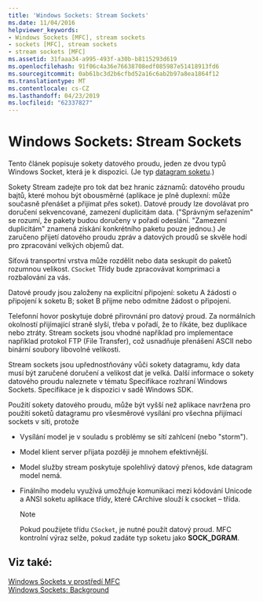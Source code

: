 ```yaml
---
title: 'Windows Sockets: Stream Sockets'
ms.date: 11/04/2016
helpviewer_keywords:
- Windows Sockets [MFC], stream sockets
- sockets [MFC], stream sockets
- stream sockets [MFC]
ms.assetid: 31faaa34-a995-493f-a30b-b8115293d619
ms.openlocfilehash: 91f06c4a36e76638708edf085987e51418913fd6
ms.sourcegitcommit: 0ab61bc3d2b6cfbd52a16c6ab2b97a8ea1864f12
ms.translationtype: MT
ms.contentlocale: cs-CZ
ms.lasthandoff: 04/23/2019
ms.locfileid: "62337827"
---
```

# <a name="windows-sockets-stream-sockets"></a>Windows Sockets: Stream Sockets

Tento článek popisuje sokety datového proudu, jeden ze dvou typů Windows Socket, která je k dispozici. (Je typ [datagram soketu](../mfc/windows-sockets-datagram-sockets.md).)

Sokety Stream zadejte pro tok dat bez hranic záznamů: datového proudu bajtů, které mohou být obousměrné (aplikace je plně duplexní: může současně přenášet a přijímat přes soket). Datové proudy lze dovolávat pro doručení sekvencované, zamezení duplicitám data. ("Správným seřazením" se rozumí, že pakety budou doručeny v pořadí odeslání. "Zamezení duplicitám" znamená získání konkrétního paketu pouze jednou.) Je zaručeno přijetí datového proudu zpráv a datových proudů se skvěle hodí pro zpracování velkých objemů dat.

Síťová transportní vrstva může rozdělit nebo data seskupit do paketů rozumnou velikost. `CSocket` Třídy bude zpracovávat komprimaci a rozbalování za vás.

Datové proudy jsou založeny na explicitní připojení: soketu A žádosti o připojení k soketu B; soket B přijme nebo odmítne žádost o připojení.

Telefonní hovor poskytuje dobré přirovnání pro datový proud. Za normálních okolností přijímající straně slyší, třeba v pořadí, že to říkáte, bez duplikace nebo ztráty. Stream sockets jsou vhodné například pro implementace například protokol FTP (File Transfer), což usnadňuje přenášení ASCII nebo binární soubory libovolné velikosti.

Stream sockets jsou upřednostňovány vůči sokety datagramu, kdy data musí být zaručené doručení a velikost dat je velká. Další informace o sokety datového proudu naleznete v tématu Specifikace rozhraní Windows Sockets. Specifikace je k dispozici v sadě Windows SDK.

Použití sokety datového proudu, může být vyšší než aplikace navržena pro použití soketů datagramu pro všesměrové vysílání pro všechna přijímací sockets v síti, protože

- Vysílání model je v souladu s problémy se sítí zahlcení (nebo "storm").

- Model klient server přijata později je mnohem efektivnější.

- Model služby stream poskytuje spolehlivý datový přenos, kde datagram model nemá.

- Finálního modelu využívá umožňuje komunikaci mezi kódování Unicode a ANSI soketu aplikace třídy, které CArchive slouží k csocket – třída.

    > [!NOTE]
    >  Pokud použijete třídu `CSocket`, je nutné použít datový proud. MFC kontrolní výraz selže, pokud zadáte typ soketu jako **SOCK_DGRAM**.

## <a name="see-also"></a>Viz také:

[Windows Sockets v prostředí MFC](../mfc/windows-sockets-in-mfc.md)<br/>
[Windows Sockets: Background](../mfc/windows-sockets-background.md)

